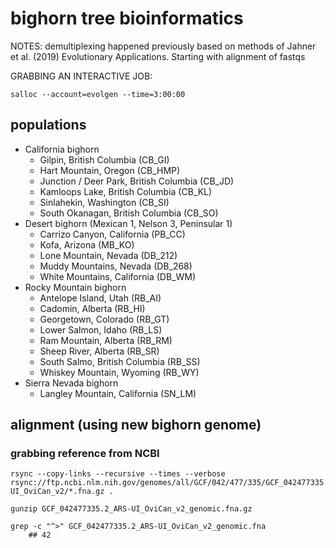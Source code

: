 # bighorn tree bioinformatics

NOTES: demultiplexing happened previously based on methods of Jahner et al. (2019) Evolutionary Applications. Starting with alignment of fastqs


GRABBING AN INTERACTIVE JOB:
```{bash}
salloc --account=evolgen --time=3:00:00
```


## populations

* California bighorn
    * Gilpin, British Columbia (CB_GI)
    * Hart Mountain, Oregon (CB_HMP)
    * Junction / Deer Park, British Columbia (CB_JD)
    * Kamloops Lake, British Columbia (CB_KL)
    * Sinlahekin, Washington (CB_SI)
    * South Okanagan, British Columbia (CB_SO)
* Desert bighorn (Mexican 1, Nelson 3, Peninsular 1)
    * Carrizo Canyon, California (PB_CC)
    * Kofa, Arizona (MB_KO)
    * Lone Mountain, Nevada (DB_212)
    * Muddy Mountains, Nevada (DB_268)
    * White Mountains, California (DB_WM)
* Rocky Mountain bighorn
    * Antelope Island, Utah (RB_AI)
    * Cadomin, Alberta (RB_HI)
    * Georgetown, Colorado (RB_GT)
    * Lower Salmon, Idaho (RB_LS)
    * Ram Mountain, Alberta (RB_RM)
    * Sheep River, Alberta (RB_SR)
    * South Salmo, British Columbia (RB_SS)
    * Whiskey Mountain, Wyoming (RB_WY)
* Sierra Nevada bighorn
    * Langley Mountain, California (SN_LM)


## alignment (using new bighorn genome)

### grabbing reference from NCBI
```{bash}
rsync --copy-links --recursive --times --verbose rsync://ftp.ncbi.nlm.nih.gov/genomes/all/GCF/042/477/335/GCF_042477335.2_ARS-UI_OviCan_v2/*.fna.gz .

gunzip GCF_042477335.2_ARS-UI_OviCan_v2_genomic.fna.gz

grep -c "^>" GCF_042477335.2_ARS-UI_OviCan_v2_genomic.fna 
    ## 42
```
